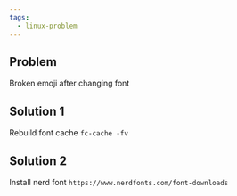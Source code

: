 ```yaml
---
tags:
  - linux-problem
---
```

## Problem

Broken emoji after changing font

## Solution 1

Rebuild font cache `fc-cache -fv`

## Solution 2

Install nerd font `https://www.nerdfonts.com/font-downloads`
